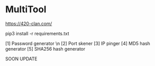 # MultiTool

https://420-clan.com/

pip3 install -r requirements.txt

[1] Password generator \n
[2] Port skener
[3] IP pinger
[4] MD5 hash generator
[5] SHA256 hash generator
    
SOON UPDATE
